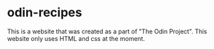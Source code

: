 # odin-recipes
This is a website that was created as a part of "The Odin Project".
This website only uses HTML and css at the moment.
